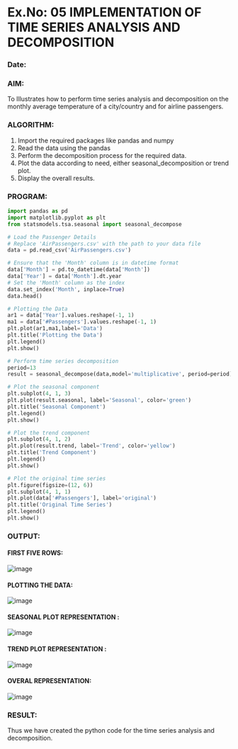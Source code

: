 # Ex.No: 05  IMPLEMENTATION OF TIME SERIES ANALYSIS AND DECOMPOSITION
### Date: 


### AIM:
To Illustrates how to perform time series analysis and decomposition on the monthly average temperature of a city/country and for airline passengers.

### ALGORITHM:

1. Import the required packages like pandas and numpy
2. Read the data using the pandas
3. Perform the decomposition process for the required data.
4. Plot the data according to need, either seasonal_decomposition or trend plot.
5. Display the overall results.

### PROGRAM:
```python
import pandas as pd
import matplotlib.pyplot as plt
from statsmodels.tsa.seasonal import seasonal_decompose

# Load the Passenger Details
# Replace 'AirPassengers.csv' with the path to your data file
data = pd.read_csv('AirPassengers.csv')

# Ensure that the 'Month' column is in datetime format
data['Month'] = pd.to_datetime(data['Month'])
data['Year'] = data['Month'].dt.year
# Set the 'Month' column as the index
data.set_index('Month', inplace=True)
data.head()

# Plotting the Data
ar1 = data['Year'].values.reshape(-1, 1)
ma1 = data['#Passengers'].values.reshape(-1, 1)
plt.plot(ar1,ma1,label='Data')
plt.title('Plotting the Data')
plt.legend()
plt.show()

# Perform time series decomposition
period=13
result = seasonal_decompose(data,model='multiplicative', period=period)

# Plot the seasonal component
plt.subplot(4, 1, 3)
plt.plot(result.seasonal, label='Seasonal', color='green')
plt.title('Seasonal Component')
plt.legend()
plt.show()

# Plot the trend component
plt.subplot(4, 1, 2)
plt.plot(result.trend, label='Trend', color='yellow')
plt.title('Trend Component')
plt.legend()
plt.show()

# Plot the original time series
plt.figure(figsize=(12, 6))
plt.subplot(4, 1, 1)
plt.plot(data['#Passengers'], label='original')
plt.title('Original Time Series')
plt.legend()
plt.show()
```
### OUTPUT:

#### FIRST FIVE ROWS:

![image](https://github.com/Pavan-Gv/TSA_EXP5/assets/94827772/13f2fe6f-95f1-4c4b-a325-7beafe29b3fb)


#### PLOTTING THE DATA:

![image](https://github.com/Pavan-Gv/TSA_EXP5/assets/94827772/6dcc5811-918e-46ab-9a98-8d28cb75ec2a)


#### SEASONAL PLOT REPRESENTATION :

![image](https://github.com/Pavan-Gv/TSA_EXP5/assets/94827772/c4786cc7-0cc2-4b88-9c9b-cf346ce2fffe)


#### TREND PLOT REPRESENTATION :


![image](https://github.com/Pavan-Gv/TSA_EXP5/assets/94827772/b4c473b6-096f-4a33-ade3-c8c7de0fa067)


#### OVERAL REPRESENTATION:

![image](https://github.com/Pavan-Gv/TSA_EXP5/assets/94827772/5ca05ec8-262d-4ee4-804e-7297e86747ab)


### RESULT:
Thus we have created the python code for the time series analysis and decomposition.
